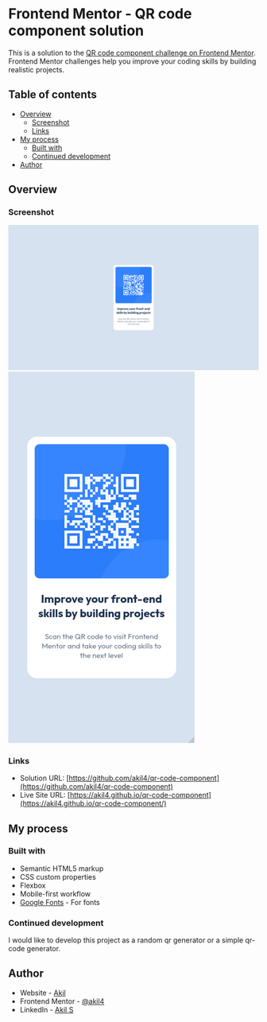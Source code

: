 # Frontend Mentor - QR code component solution

This is a solution to the [QR code component challenge on Frontend Mentor](https://www.frontendmentor.io/challenges/qr-code-component-iux_sIO_H). Frontend Mentor challenges help you improve your coding skills by building realistic projects. 

## Table of contents

- [Overview](#overview)
  - [Screenshot](#screenshot)
  - [Links](#links)
- [My process](#my-process)
  - [Built with](#built-with)
  - [Continued development](#continued-development)
- [Author](#author)

## Overview

### Screenshot

![Desktop Screenshot](./images/desktop-test.png)
![Mobile Screenshot](./images/mobile-test.png)

### Links

- Solution URL: [https://github.com/akil4/qr-code-component](https://github.com/akil4/qr-code-component)
- Live Site URL: [https://akil4.github.io/qr-code-component](https://akil4.github.io/qr-code-component/)

## My process

### Built with

- Semantic HTML5 markup
- CSS custom properties
- Flexbox
- Mobile-first workflow
- [Google Fonts](https://fonts.google.com) - For fonts

### Continued development

I would like to develop this project as a random qr generator or a simple qr-code generator.

## Author

- Website - [Akil](https://akil4.vercel.app)
- Frontend Mentor - [@akil4](https://www.frontendmentor.io/profile/akil4)
- LinkedIn - [Akil S](https://www.linkedin.com/in/akil4/)
